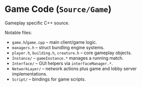 # Game Code (`Source/Game`)

Gameplay specific C++ source.

Notable files:
- `game.h`/`game.cpp` – main client/game logic.
- `managers.h` – struct bundling engine systems.
- `player.h`, `building.h`, `creature.h` – core gameplay objects.
- `Instance/` – `gameInstance.*` manages a running match.
- `Interface/` – GUI helpers via `interfaceManager.*`.
- `NetworkLayer/` – network actions plus game and lobby server implementations.
- `Script/` – bindings for game scripts.
